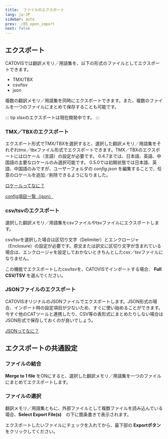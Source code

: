 ```yaml
---
title:  ファイルのエクスポート
lang: ja-JP
sidebar: auto
prev: ./05_open_import
next: false
---
```


## エクスポート

CATOVISでは翻訳メモリ／用語集を、以下の形式のファイルとしてエクスポートできます。

- TMX/TBX
- csv/tsv
- json 

複数の翻訳メモリ／用語集を同時にエクスポートできます。また、複数のファイルを一つのファイルにまとめて保存することも可能です。

::: tip
xlsxのエクスポートは現在開発中です。
:::

### TMX／TBXのエクスポート

エクスポート形式でTMX/TBXを選択すると、選択した翻訳メモリ／用語集をそれぞれtmx／tbxファイル形式でエクスポートできます。TMX／TBXのエクスポートにはロケール（言語）の設定が必要です。
0.4.7までは、日本語、英語、中国語の主要なロケールのみ選択可能です。
0.5.0では初期状態では日本語、英語、中国語のみですが、ユーザーフォルダの *config.json* を編集することで、任意のロケールを追加／削除できるようになりました。

[ロケールってなに？](../faq/index.html#ロケールってなに？)

[config項目一覧（json）](./99_reference.html#config項目一覧（json）)

### csv/tsvのエクスポート

選択した翻訳メモリ／用語集をcsvファイルやtsvファイルにエクスポートします。

csv/tsvを選択した場合は区切り文字（Delimiter）とエンクロージャ（Enclosure）の設定が必要です。原文または訳文に区切り文字が含まれている場合は、エンクロージャを設定しておかないときちんとしたcsv／tsvファイルになりません。

この機能でエクスポートしたcsv/tsvを、CATOVISでインポートする場合、 **Full CSV/TSV** を選んでください。

### JSONファイルのエクスポート

CATOVISオリジナルのJSONファイルでエクスポートします。JSON形式の場合、インポート時の設定項目が少ないため、すぐに使い始めることができます。今すぐ他のCATツールと連携したり、CSV等の表形式にまとめたりしない場合はJSON形式で保存しておくのが良いでしょう。

[JSONってなに？](../faq/index.html#jsonってなに？)

## エクスポートの共通設定

### ファイルの結合

**Merge to 1 file** をONにすると、選択した翻訳メモリ／用語集を一つのファイルにまとめてエクスポートします。

### ファイルの選択

翻訳メモリ／用語集ともに、外部ファイルとして複数ファイルを読み込んでいる場合、**Select Export File(s)**　の下に箇条書きで表示されます。

エクスポートしたいファイルにチェックを入れてから、最下部の **Exportボタン** をクリックしてください。


